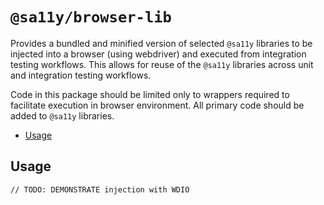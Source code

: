 # `@sa11y/browser-lib`

Provides a bundled and minified version of selected `@sa11y` libraries to be injected into a browser (using webdriver) and executed from integration testing workflows. This allows for reuse of the `@sa11y` libraries across unit and integration testing workflows.

Code in this package should be limited only to wrappers required to facilitate execution in browser environment. All primary code should be added to `@sa11y` libraries.

<!-- START doctoc generated TOC please keep comment here to allow auto update -->
<!-- DON'T EDIT THIS SECTION, INSTEAD RE-RUN doctoc TO UPDATE -->


- [Usage](#usage)

<!-- END doctoc generated TOC please keep comment here to allow auto update -->

## Usage

```
// TODO: DEMONSTRATE injection with WDIO
```
